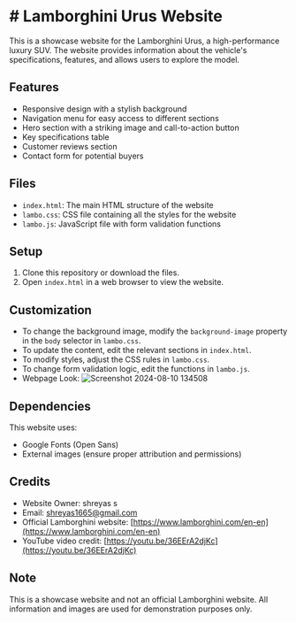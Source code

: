 # # Lamborghini Urus Website

This is a showcase website for the Lamborghini Urus, a high-performance luxury SUV. The website provides information about the vehicle's specifications, features, and allows users to explore the model.

## Features

- Responsive design with a stylish background
- Navigation menu for easy access to different sections
- Hero section with a striking image and call-to-action button
- Key specifications table
- Customer reviews section
- Contact form for potential buyers

## Files

- `index.html`: The main HTML structure of the website
- `lambo.css`: CSS file containing all the styles for the website
- `lambo.js`: JavaScript file with form validation functions

## Setup

1. Clone this repository or download the files.
2. Open `index.html` in a web browser to view the website.

## Customization

- To change the background image, modify the `background-image` property in the `body` selector in `lambo.css`.
- To update the content, edit the relevant sections in `index.html`.
- To modify styles, adjust the CSS rules in `lambo.css`.
- To change form validation logic, edit the functions in `lambo.js`.
- Webpage Look:
![Screenshot 2024-08-10 134508](https://github.com/user-attachments/assets/423af5bd-db1f-4158-9151-a6d87ff93a13)

## Dependencies

This website uses:
- Google Fonts (Open Sans)
- External images (ensure proper attribution and permissions)

## Credits

- Website Owner: shreyas s
- Email: shreyas1665@gmail.com
- Official Lamborghini website: [https://www.lamborghini.com/en-en](https://www.lamborghini.com/en-en)
- YouTube video credit: [https://youtu.be/36EErA2djKc](https://youtu.be/36EErA2djKc)

## Note

This is a showcase website and not an official Lamborghini website. All information and images are used for demonstration purposes only.
